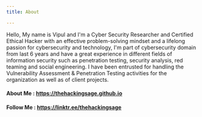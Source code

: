 ```yaml
---
title: About

---
```


Hello, My name is Vipul and I'm a Cyber Security Researcher and Certified Ethical Hacker with an effective problem-solving mindset and a lifelong passion for cybersecurity and technology, I'm part of cybersecurity domain from last 6 years and have a great experience in different fields of information security such as penetration testing, security analysis, red teaming and social engineering. I have been entrusted for handling the Vulnerability Assessment & Penetration Testing activities for the organization as well as of client projects.

#### About Me : <https://thehackingsage.github.io>

#### Follow Me : <https://linktr.ee/thehackingsage>
